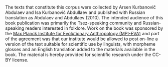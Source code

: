 The texts that constitute this corpus were collected by Arsen Kurbanovič Abdulaev and Isa Kurbanovič Abdullaev and published with Russian translation as Abdulaev and Abdullaev (2010). The intended audience of this book publication was primarily the Tsez-speaking community and Russian-speaking readers interested in folklore. Work on the book was sponsored by the [Max Planck Institute for Evolutionary Anthropology (MPI-EVA)](https://www.eva.mpg.de/) and part of the agreement was that our institute would be allowed to post on-line a version of the text suitable for scientific use by linguists, with morpheme glosses and an English translation added to the materials available in the book. The material is hereby provided for scientific research under the CC-BY license.